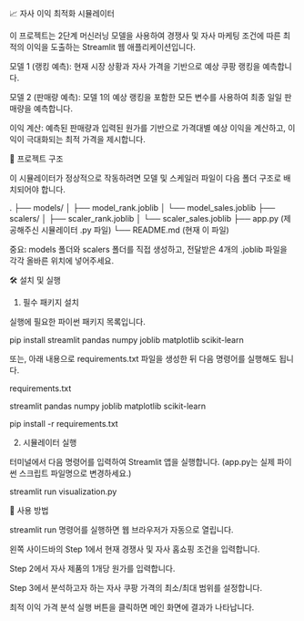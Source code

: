 📈 자사 이익 최적화 시뮬레이터

이 프로젝트는 2단계 머신러닝 모델을 사용하여 경쟁사 및 자사 마케팅 조건에 따른 최적의 이익을 도출하는 Streamlit 웹 애플리케이션입니다.

모델 1 (랭킹 예측): 현재 시장 상황과 자사 가격을 기반으로 예상 쿠팡 랭킹을 예측합니다.

모델 2 (판매량 예측): 모델 1의 예상 랭킹을 포함한 모든 변수를 사용하여 최종 일일 판매량을 예측합니다.

이익 계산: 예측된 판매량과 입력된 원가를 기반으로 가격대별 예상 이익을 계산하고, 이익이 극대화되는 최적 가격을 제시합니다.

📂 프로젝트 구조

이 시뮬레이터가 정상적으로 작동하려면 모델 및 스케일러 파일이 다음 폴더 구조로 배치되어야 합니다.

.
├── models/
│   ├── model_rank.joblib
│   └── model_sales.joblib
├── scalers/
│   ├── scaler_rank.joblib
│   └── scaler_sales.joblib
├── app.py           (제공해주신 시뮬레이터 .py 파일)
└── README.md        (현재 이 파일)


중요: models 폴더와 scalers 폴더를 직접 생성하고, 전달받은 4개의 .joblib 파일을 각각 올바른 위치에 넣어주세요.

🛠️ 설치 및 실행

1. 필수 패키지 설치

실행에 필요한 파이썬 패키지 목록입니다.

pip install streamlit pandas numpy joblib matplotlib scikit-learn


또는, 아래 내용으로 requirements.txt 파일을 생성한 뒤 다음 명령어를 실행해도 됩니다.

requirements.txt

streamlit
pandas
numpy
joblib
matplotlib
scikit-learn


pip install -r requirements.txt


2. 시뮬레이터 실행

터미널에서 다음 명령어를 입력하여 Streamlit 앱을 실행합니다. (app.py는 실제 파이썬 스크립트 파일명으로 변경하세요.)

streamlit run visualization.py


🚀 사용 방법

streamlit run 명령어를 실행하면 웹 브라우저가 자동으로 열립니다.

왼쪽 사이드바의 Step 1에서 현재 경쟁사 및 자사 홈쇼핑 조건을 입력합니다.

Step 2에서 자사 제품의 1개당 원가를 입력합니다.

Step 3에서 분석하고자 하는 자사 쿠팡 가격의 최소/최대 범위를 설정합니다.

최적 이익 가격 분석 실행 버튼을 클릭하면 메인 화면에 결과가 나타납니다.
